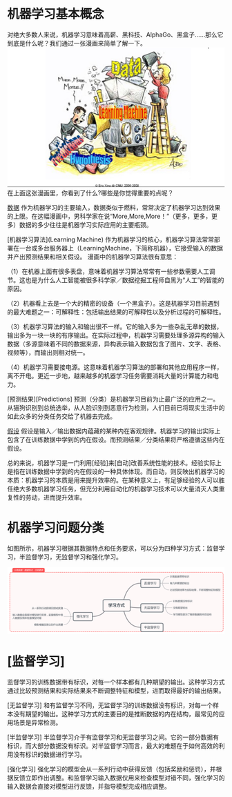 # 机器学习基本概念
对绝大多数人来说，机器学习意味着高薪、黑科技、AlphaGo、黑盒子……那么它到底是什么呢？我们通过一张漫画来简单了解一下。
![图5.38：示例：用于估算<font color=gray size=72>猫禁令</font>在加入到 <font color=gray size=72>附近公园</font>和<font color=gray size=72>50平米</font>的组合时对预测结果的贡献。](https://raw.githubusercontent.com/buptss/RealTimeDataMiningInAction/master/MachineLearningMethodAndPractice/picture/MachineLearning.png)
在上面这张漫画里，你看到了什么?哪些是你觉得重要的点呢？

[数据](Data) 
作为机器学习的主要输入，数据类似于燃料，常常决定了机器学习达到效果的上限。在这幅漫画中，男科学家在说“More,More,More！”（更多，更多，更多）数据的多少往往是机器学习实际应用的主要瓶颈。

[机器学习算法](Learning Machine)
作为机器学习的核心，机器学习算法常常部署在一台或多台服务器上（LearningMachine，下简称机器），它接受输入的数据并产出预测结果和相关假设。
漫画中的机器学习算法很有意思：

（1）在机器上面有很多表盘，意味着机器学习算法常常有一些参数需要人工调节。这也是为什么人工智能被很多科学家／数据挖掘工程师自黑为“人工”的智能的原因。

（2）机器看上去是一个大的精密的设备（一个黑盒子）。这是机器学习目前遇到的最大难题之一：可解释性：包括输出结果的可解释性以及分析过程的可解释性。

（3）机器学习算法的输入和输出很不一样。它的输入多为一些杂乱无章的数据，输出多为一块一块的有序输出。在实际过程中，机器学习需要处理多源异构的输入数据（多源意味着不同的数据来源，异构表示输入数据包含了图片、文字、表格、视频等），而输出则相对统一。

（4）机器学习需要接电源。这意味着机器学习算法的部署和其他应用程序一样，离不开电。更近一步地，越来越多的机器学习任务需要消耗大量的计算能力和电力。

[预测结果][Predictions]
预测（分类）是机器学习目前为止最广泛的应用之一。从猫狗识别到总统选举，从人脸识别到恶意行为检测，人们目前已将现实生活中的如此众多的分类任务交给了机器去完成。

[假设](Hypothesis)
假设是输入／输出数据内蕴藏的某种内在客观规律。机器学习的输出实际上包含了在训练数据中学到的内在假设。而预测结果／分类结果将严格遵循这些内在假设。


总的来说，机器学习是一门利用[经验]来[自动]改善系统性能的技术。经验实际上是指在训练数据中学到的内在假设的一种具体体现。而自动，则反映出机器学习的本质：机器学习的本质是用来提升效率的。在某种意义上，有足够经验的人可以胜任绝大多数机器学习任务，但充分利用自动化的机器学习技术可以大量消灭人类重复性的劳动，进而提升效率。

# 机器学习问题分类

如图所示，机器学习根据其数据特点和任务要求，可以分为四种学习方式：监督学习，半监督学习，无监督学习和强化学习。

![图5.38：示例：用于估算<font color=gray size=72>猫禁令</font>在加入到 <font color=gray size=72>附近公园</font>和<font color=gray size=72>50平米</font>的组合时对预测结果的贡献。](https://raw.githubusercontent.com/buptss/RealTimeDataMiningInAction/master/MachineLearningMethodAndPractice/picture/LearningTask.png)

[监督学习]
======
监督学习的训练数据带有标识，对每一个样本都有几种期望的输出。这种学习方式通过比较预测结果和实际结果来不断调整特征和模型，进而取得最好的输出结果。

[无监督学习]
和有监督学习不同，无监督学习的训练数据没有标识，对每一个样本没有期望的输出。这种学习方式的主要目的是推断数据的内在结构，最常见的应用场景是异常检测。

[半监督学习]
半监督学习介于有监督学习和无监督学习之间。它的一部分数据有标识，而大部分数据没有标识。对半监督学习而言，最大的难题在于如何高效的利用没有标识的数据进行学习。

[强化学习]
强化学习的模型会从一系列行动中获得反馈（包括奖励和惩罚），并根据反馈立即作出调整。和监督学习输入数据仅用来检查模型对错不同，强化学习的输入数据会直接对模型进行反馈，并指导模型完成相应调整。

